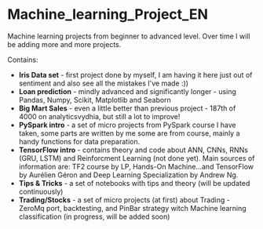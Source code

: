 # Machine_learning_Project_EN
Machine learning projects from beginner to advanced level. Over time I will be adding more and more projects.

Contains:
- **Iris Data set** - first project done by myself, I am having it here just out of sentiment and also see all the mistakes I've made :))
- **Loan prediction** - mindly advanced and significantly longer - using Pandas, Numpy, Scikit, Matplotlib and Seaborn
- **Big Mart Sales** - even a little better than previous project - 187th of 4000 on analyticsvydhia, but still a lot to improve!
- **PySpark intro** - a set of micro projects from PySpark course I have taken, some parts are written by me some are from course,
mainly a handy functions for data preparation.
- **TensorFlow intro** - contains theory and code about ANN, CNNs, RNNs (GRU, LSTM) and Reinforcment Learning (not done yet). Main sources of information are: TF2 course by LP, Hands-On Machine...and TensorFlow by Aurélien Géron and Deep Learning Specialization by Andrew Ng.
- **Tips & Tricks** - a set of notebooks with tips and theory (will be updated continuously)
- **Trading/Stocks** - a set of micro projects (at first) about Trading - ZeroMq port, backtesting, and PinBar strategy witch Machine learning classification (in progress, will be added soon)
